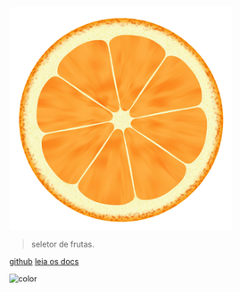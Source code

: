 <img src="/docs/_media/orange.png" width="auto" height="400" /> 


> seletor de frutas.

[github](https://github.com/Projeto-Integrador-2-Grupo-11)
[leia os docs](README.md)

![color](#ffe4b2)